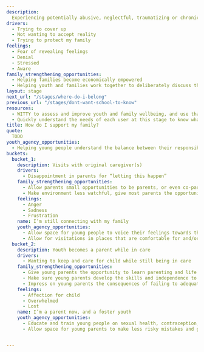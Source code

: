 ```yaml
---
description:
  Experiencing potentially abusive, neglectful, traumatizing or chronically stressful home life.
drivers:
  - Trying to cover up
  - Not wanting to accept reality
  - Trying to protect my family
feelings:
  - Fear of revealing feelings
  - Denial
  - Stressed
  - Aware
family_strengthening_opportunities:
  - Helping families become economically empowered
  - Helping youth and families work together to deliberately discuss the relationship they want to have moving forward
layout: stage
next_url: "/stages/where-do-i-belong"
previous_url: "/stages/dont-want-school-to-know"
resources:
  - WITTY to assess and improve youth and family wellbeing, and use that to inform referrals and community services provided
  - Quickly understand the needs of each user at this stage to know what specific services are needed
title: How do I support my family?
quote:
  TODO
youth_agency_opportunities:
  - Helping young people understand the balance between their responsibilities to their bio families, and their responsibility to themselves
buckets:
  bucket_1:
    description: Visits with original caregiver(s)
    drivers:
      - Disappointment in parents for “letting this happen”
    family_strengthening_opportunities:
      - Allow parents small opportunities to be parents, or even co-parents during the visits
      - Make environment less watchful, give most parents the opportunity to interact naturally
    feelings:
      - Anger
      - Sadness
      - Frustration
    name: I’m still connecting with my family
    youth_agency_opportunities:
      - Allow space for young people to voice their feelings towards their parents and work through them with a mediator
      - Allow for visitations in places that are comfortable for and/or chosen by young people
  bucket_2:
    description: Youth becomes a parent while in care
    drivers:
      - Wanting to keep and care for child while still being in care
    family_strengthening_opportunities:
      - Give young parents the opportunity to learn parenting and life skills
      - Make sure young parents develop the skills and independence to take care of their child/children (not coddling)
      - Impress on young parents the consequences of failing to adequately care for their children
    feelings:
      - Affection for child
      - Overwhelmed
      - Lost
    name: I’m a parent now, and a foster youth
    youth_agency_opportunities:
      - Educate and train young people on sexual health, contraception, domestic violence and healthy relationships, make this a two way conversation
      - Allow space for young parents to make less risky mistakes and gradually develop the independence to care for their children alone


---
```


